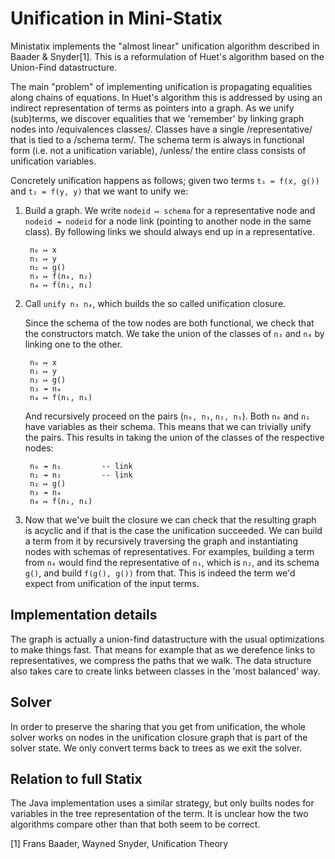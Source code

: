 # Unification in Mini-Statix

Ministatix implements the "almost linear" unification algorithm described in Baader & Snyder[1].
This is a reformulation of Huet's algorithm based on the Union-Find datastructure.

The main "problem" of implementing unification is propagating equalities along chains of equations.
In Huet's algorithm this is addressed by using an indirect representation of terms as pointers into a graph.
As we unify (sub)terms, we discover equalities that we 'remember' by linking graph nodes into 
/equivalences classes/.
Classes have a single /representative/ that is tied to a /schema term/.
The schema term is always in functional form (i.e. not a unification variable), /unless/
the entire class consists of unification variables.

Concretely unification happens as follows;
given two terms `t₁ = f(x, g())` and `t₂ = f(y, y)` that we want to unify we:

1. Build a graph. We write `nodeid ↦ schema` for a representative node and `nodeid ↠ nodeid` for a
   node link (pointing to another node in the same class). By following links we should always
   end up in a representative.

		n₀ ↦ x
		n₁ ↦ y
		n₂ ↦ g()
		n₃ ↦ f(n₀, n₂)
		n₄ ↦ f(n₁, n₁)

2. Call `unify n₃ n₄`, which builds the so called unification closure.

   Since the schema of the tow nodes are both functional, we check that the constructors match.
   We take the union of the classes of `n₃` and `n₄` by linking one to the other.

		n₀ ↦ x
		n₁ ↦ y
		n₂ ↦ g()
		n₃ ↠ n₄
		n₄ ↦ f(n₁, n₁)

   And recursively proceed on the pairs (`n₀, n₁`, `n₂, n₁`).
   Both `n₀` and `n₁` have variables as their schema.
   This means that we can trivially unify the pairs.
   This results in taking the union of the classes of the respective nodes:

		n₀ ↠ n₁         -- link
		n₁ ↠ n₂         -- link
		n₂ ↦ g()
		n₃ ↠ n₄
		n₄ ↦ f(n₁, n₁)

3. Now that we've built the closure we can check that the resulting graph is acyclic and if 
   that is the case the unification succeeded.
   We can build a term from it by recursively traversing the graph and instantiating nodes with
   schemas of representatives.
   For examples, building a term from `n₄` would find the representative of `n₁`, which is `n₂`, 
   and its schema `g()`, and build `f(g(), g())` from that.
   This is indeed the term we'd expect from unification of the input terms.
   
## Implementation details

The graph is actually a union-find datastructure with the usual optimizations to make things fast.
That means for example that as we derefence links to representatives, we compress the paths
that we walk.
The data structure also takes care to create links between classes in the 'most balanced' way.

## Solver

In order to preserve the sharing that you get from unification, the whole solver
works on nodes in the unification closure graph that is part of the solver state.
We only convert terms back to trees as we exit the solver.

## Relation to full Statix

The Java implementation uses a similar strategy, but only builts nodes for variables in the
tree representation of the term.
It is unclear how the two algorithms compare other than that both seem to be correct.

[1] Frans Baader, Wayned Snyder, Unification Theory
